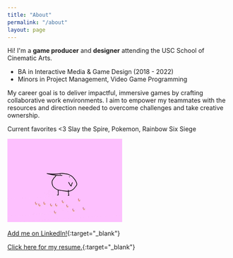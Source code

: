 ```yaml
---
title: "About"
permalink: "/about"
layout: page
---
```


Hi! I'm a **game producer** and **designer** attending the USC School of Cinematic Arts.
* BA in Interactive Media & Game Design (2018 - 2022)
* Minors in Project Management, Video Game Programming
 
My career goal is to deliver impactful, immersive games by crafting collaborative work environments. I aim to empower my teammates with the resources and direction needed to overcome challenges and take creative ownership.

Current favorites <3 Slay the Spire, Pokemon, Rainbow Six Siege
 
![flamingo gif](/assets/images/kero.gif)
 
[Add me on LinkedIn!](https://www.linkedin.com/in/michelleliu6/){:target="_blank"}
 
[Click here for my resume.](https://www.linkedin.com/in/michelleliu6/){:target="_blank"}